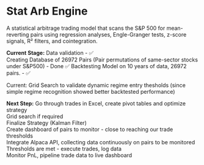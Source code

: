 # Stat Arb Engine

A statistical arbitrage trading model that scans the S&P 500 for mean-reverting pairs using regression analyses, Engle-Granger tests, z-score signals, R² filters, and cointegration.  

**Current Stage:**
Data validation - ✅  
Creating Database of 26972 Pairs (Pair permutations of same-sector stocks under S&P500) - Done ✅
Backtesting Model on 10 years of data, 26972 pairs. - ✅

Current: Grid Search to validate dynamic regime entry thesholds (since simple regime recognition showed better backtested performance)

**Next Step:**
Go through trades in Excel, create pivot tables and optimize strategy  
Grid search if required  
Finalize Strategy (Kalman Filter)  
Create dashboard of pairs to monitor - close to reaching our trade thresholds  
Integrate Alpaca API, collecting data continuously on pairs to be monitored  
Thresholds are met - execute trades, log data  
Monitor PnL, pipeline trade data to live dashboard  
